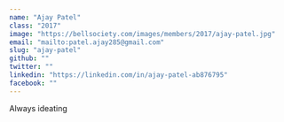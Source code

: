 ```yaml
---
name: "Ajay Patel"
class: "2017"
image: "https://bellsociety.com/images/members/2017/ajay-patel.jpg"
email: "mailto:patel.ajay285@gmail.com"
slug: "ajay-patel"
github: ""
twitter: ""
linkedin: "https://linkedin.com/in/ajay-patel-ab876795"
facebook: ""
---
```

Always ideating